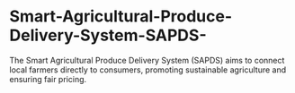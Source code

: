 # Smart-Agricultural-Produce-Delivery-System-SAPDS-
The Smart Agricultural Produce Delivery System (SAPDS) aims to connect local farmers directly to consumers, promoting sustainable agriculture and ensuring fair pricing. 
